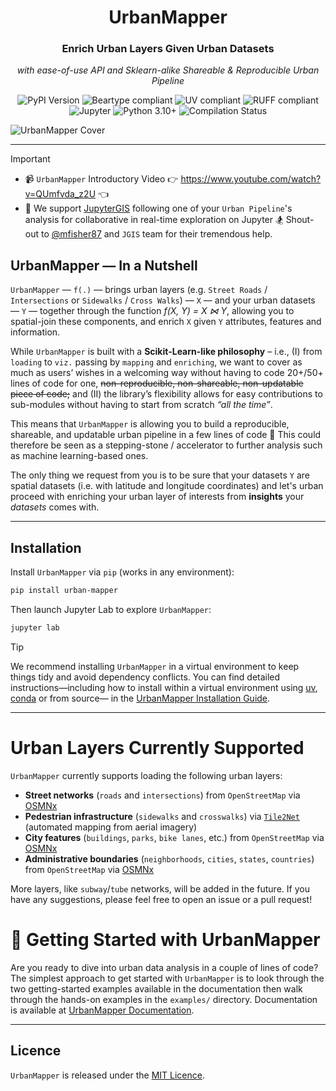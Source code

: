 <div align="center">
   <h1>UrbanMapper</h1>
   <h3>Enrich Urban Layers Given Urban Datasets</h3>
   <p><i>with ease-of-use API and Sklearn-alike Shareable & Reproducible Urban Pipeline</i></p>
   <p>
      <img src="https://img.shields.io/pypi/v/urban-mapper?label=Version&style=for-the-badge" alt="PyPI Version">
      <img src="https://img.shields.io/static/v1?label=Beartype&message=compliant&color=4CAF50&style=for-the-badge&logo=https://avatars.githubusercontent.com/u/63089855?s=48&v=4&logoColor=white" alt="Beartype compliant">
      <img src="https://img.shields.io/static/v1?label=UV&message=compliant&color=2196F3&style=for-the-badge&logo=UV&logoColor=white" alt="UV compliant">
      <img src="https://img.shields.io/static/v1?label=RUFF&message=compliant&color=9C27B0&style=for-the-badge&logo=RUFF&logoColor=white" alt="RUFF compliant">
      <img src="https://img.shields.io/badge/Jupyter-F37626?style=for-the-badge&logo=jupyter&logoColor=white" alt="Jupyter">
      <img src="https://img.shields.io/static/v1?label=Python&message=3.10%2B&color=3776AB&style=for-the-badge&logo=python&logoColor=white" alt="Python 3.10+">
      <img src="https://img.shields.io/github/actions/workflow/status/VIDA-NYU/UrbanMapper/compile.yaml?style=for-the-badge&label=Compilation&logo=githubactions&logoColor=white" alt="Compilation Status">
   </p>
</div>



![UrbanMapper Cover](https://i.imgur.com/hZ2XkrN.png)


___

> [!IMPORTANT]
> - 📹 `UrbanMapper` Introductory Video 👉 https://www.youtube.com/watch?v=QUmfvda_z2U 👈
> - 🤝 We support [JupyterGIS](https://github.com/geojupyter/jupytergis) following one of your `Urban Pipeline`'s analysis for collaborative in real-time exploration on Jupyter 🏂 Shout-out to [@mfisher87](https://github.com/mfisher87) and `JGIS` team for their tremendous help.

## UrbanMapper –– In a Nutshell

`UrbanMapper` –– `f(.)` –– brings urban layers (e.g. `Street Roads` / `Intersections` or `Sidewalks` / `Cross Walks`) ––
`X` ––
and your urban datasets –– `Y` –– together through the function *f(X, Y) = X ⋈ Y*, allowing you to spatial-join
these components, and enrich `X` given `Y` attributes, features and information.

While `UrbanMapper` is built with a **Scikit-Learn-like philosophy** – i.e., (I) from `loading` to `viz.` passing by
`mapping` and `enriching`, we want to cover as much as users’ wishes in a welcoming way without having to code 20+/50+
lines of code for one, ~~non-reproducible, non-shareable, non-updatable piece of code;~~ and (II) the library’s
flexibility allows for easy
contributions to sub-modules without having to start from scratch _“all the time”_.

This means that `UrbanMapper` is allowing you to build a reproducible, shareable, and updatable urban pipeline in a
few lines of code 🎉 This could therefore be seen as a stepping-stone / accelerator to further analysis such as machine
learning-based ones.

The only thing we request from you is to be sure that your datasets `Y` are spatial datasets (i.e. with latitude and
longitude coordinates) and let's
urban proceed with enriching your urban layer of interests from **insights**  your _datasets_ comes with.

---

## Installation

Install `UrbanMapper` via ``pip`` (works in any environment):
 ```bash
 pip install urban-mapper
 ```
Then launch Jupyter Lab to explore `UrbanMapper`:
```bash
jupyter lab
```

> [!TIP]
> We recommend installing `UrbanMapper` in a virtual environment to keep things tidy and avoid dependency conflicts. You can find detailed instructions—including how to install within a virtual environment using [uv](https://docs.astral.sh/uv/getting-started/installation/), [conda](https://docs.conda.io/projects/conda/en/latest/user-guide/install/index.html) or from source—
in the [UrbanMapper Installation Guide](https://urbanmapper.readthedocs.io/en/latest/getting-started/installation/).
> 

---

# Urban Layers Currently Supported

`UrbanMapper` currently supports loading the following urban layers:

- **Street networks** (`roads` and `intersections`) from `OpenStreetMap` via [OSMNx](https://osmnx.readthedocs.io/en/stable/)
- **Pedestrian infrastructure** (`sidewalks` and `crosswalks`) via [`Tile2Net`](https://github.com/VIDA-NYU/tile2net) (automated mapping from aerial imagery)
- **City features** (`buildings`, `parks`, `bike lanes`, etc.) from `OpenStreetMap` via [OSMNx](https://osmnx.readthedocs.io/en/stable/)
- **Administrative boundaries** (`neighborhoods`, `cities`, `states`, `countries`) from `OpenStreetMap` via [OSMNx](https://osmnx.readthedocs.io/en/stable/)

More layers, like `subway`/`tube` networks, will be added in the future. If you have any suggestions, please feel free to
open an issue or a pull request!

# 🚀 Getting Started with UrbanMapper

Are you ready to dive into urban data analysis in a couple of lines of code? The simplest approach to get started with `UrbanMapper` is to look
through the two getting-started examples available in the documentation then walk through the hands-on examples in the 
`examples/` directory. Documentation is available at [UrbanMapper Documentation](https://urbanmapper.readthedocs.io/en/latest/).

---

## Licence

`UrbanMapper` is released under the [MIT Licence](./LICENCE).
